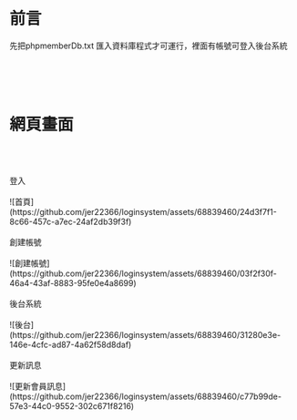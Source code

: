 # 前言

先把phpmemberDb.txt 匯入資料庫程式才可運行，裡面有帳號可登入後台系統
<br/>
<br/>
<br/>
<br/>
<br/>
# 網頁畫面
<br/>
<br/>
<br/>
登入
<br/>
<br/>
![首頁](https://github.com/jer22366/loginsystem/assets/68839460/24d3f7f1-8c66-457c-a7ec-24af2db39f3f)
<br/>
<br/>
創建帳號
<br/>
<br/>
![創建帳號](https://github.com/jer22366/loginsystem/assets/68839460/03f2f30f-46a4-43af-8883-95fe0e4a8699)
<br/>
<br/>
後台系統
<br/>
<br/>
![後台](https://github.com/jer22366/loginsystem/assets/68839460/31280e3e-146e-4cfc-ad87-4a62f58d8daf)
<br/>
<br/>
更新訊息
<br/>
<br/>
![更新會員訊息](https://github.com/jer22366/loginsystem/assets/68839460/c77b99de-57e3-44c0-9552-302c671f8216)


